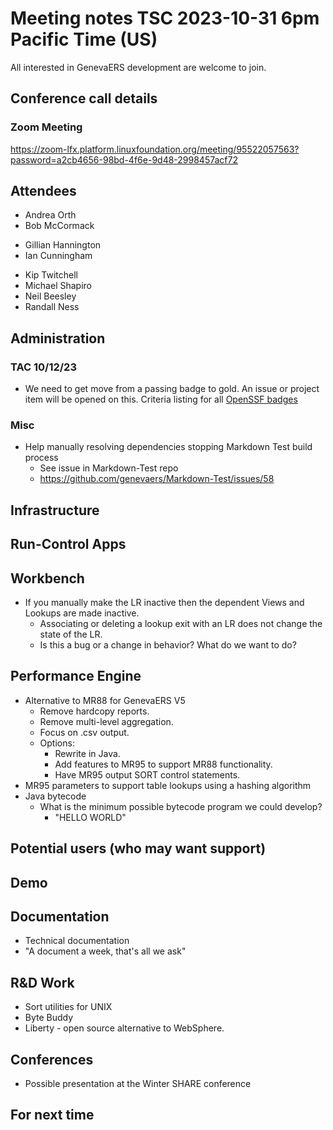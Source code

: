 # Meeting notes TSC 2023-10-31 6pm Pacific Time (US)
All interested in GenevaERS development are welcome to join.
## Conference call details
### Zoom Meeting
https://zoom-lfx.platform.linuxfoundation.org/meeting/95522057563?password=a2cb4656-98bd-4f6e-9d48-2998457acf72
## Attendees 
- Andrea Orth
- Bob McCormack 
<!-- - Eugene Morrow -->
- Gillian Hannington
- Ian Cunningham
<!-- - Jeff Horner --> 
- Kip Twitchell 
- Michael Shapiro
- Neil Beesley 
- Randall Ness
## Administration

### TAC 10/12/23

- We need to get move from a passing badge to gold. An issue or project item will be opened on this. Criteria listing for all [OpenSSF badges](https://www.bestpractices.dev/en/criteria)

### Misc
- Help manually resolving dependencies stopping Markdown Test build process
  - See issue in Markdown-Test repo  
  - https://github.com/genevaers/Markdown-Test/issues/58
## Infrastructure
## Run-Control Apps
## Workbench
- If you manually make the LR inactive then the dependent Views and Lookups are made inactive.
  - Associating or deleting a lookup exit with an LR does not change the state of the LR.
  - Is this a bug or a change in behavior?  What do we want to do?
## Performance Engine
- Alternative to MR88 for GenevaERS V5
  - Remove hardcopy reports.
  - Remove multi-level aggregation.
  - Focus on .csv output.
  - Options:
    - Rewrite in Java.
    - Add features to MR95 to support MR88 functionality.
    - Have MR95 output SORT control statements.
- MR95 parameters to support table lookups using a hashing algorithm  
- Java bytecode 
  - What is the minimum possible bytecode program we could develop?
    - "HELLO WORLD"
## Potential users (who may want support)
## Demo
## Documentation
- Technical documentation 
- "A document a week, that's all we ask" 
## R&D Work
- Sort utilities for UNIX 
- Byte Buddy 
- Liberty - open source alternative to WebSphere.
## Conferences 
- Possible presentation at the Winter SHARE conference 
## For next time 
